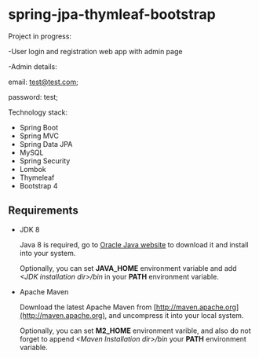 # spring-jpa-thymleaf-bootstrap
Project in progress:

-User login and registration web app with admin page

-Admin details: 

email: test@test.com;

password: test;

Technology stack:

* Spring Boot
* Spring MVC
* Spring Data JPA
* MySQL
* Spring Security
* Lombok
* Thymeleaf
* Bootstrap 4


## Requirements

* JDK 8

  Java 8 is required, go to [Oracle Java website](http://java.oracle.com) to download it and install into your system. 
 
  Optionally, you can set **JAVA\_HOME** environment variable and add *&lt;JDK installation dir>/bin* in your **PATH** environment variable.

* Apache Maven

  Download the latest Apache Maven from [http://maven.apache.org](http://maven.apache.org), and uncompress it into your local system. 

  Optionally, you can set **M2\_HOME** environment varible, and also do not forget to append *&lt;Maven Installation dir>/bin* your **PATH** environment variable.  
